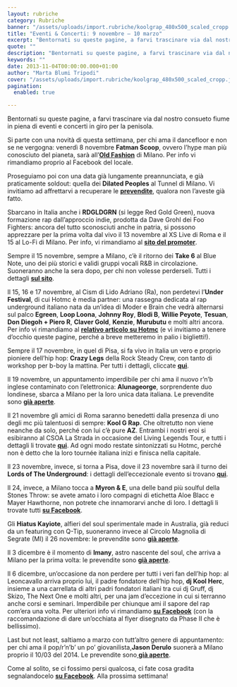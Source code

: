 ```yaml
---
layout: rubriche
category: Rubriche
banner: "/assets/uploads/import.rubriche/koolgrap_480x500_scaled_cropp.jpg"
title: "Eventi & Concerti: 9 novembre – 10 marzo"
excerpt: "Bentornati su queste pagine, a farvi trascinare via dal nostro consueto fiume in piena di eventi e concerti in giro per la penisola. Si parte con una novità di questa settimana, per chi ama il dancefloor e non se ne vergogna: venerdì 8 novembre Fatman Scoop, ovvero l’hype man più conosciuto del pianeta, sarà all’Old [&hellip"
quote: ""
description: "Bentornati su queste pagine, a farvi trascinare via dal nostro consueto fiume in piena di eventi e concerti in giro per la penisola. Si parte con una novità di questa settimana, per chi ama il dancefloor e non se ne vergogna: venerdì 8 novembre Fatman Scoop, ovvero l’hype man più conosciuto del pianeta, sarà all’Old [&hellip"
keywords: ""
date: 2013-11-04T00:00:00.000+01:00
author: "Marta Blumi Tripodi"
cover: "/assets/uploads/import.rubriche/koolgrap_480x500_scaled_cropp.jpg"
pagination:
  enabled: true

---
```


[](https://hotmc.com/eventi-concerti-9-novembre-10-marzo/koolgrap%5F480x500%5Fscaled%5Fcropp/)

Bentornati su queste pagine, a farvi trascinare via dal nostro consueto fiume in piena di eventi e concerti in giro per la penisola.

Si parte con una novità di questa settimana, per chi ama il dancefloor e non se ne vergogna: venerdì 8 novembre **Fatman Scoop**, ovvero l’hype man più conosciuto del pianeta, sarà all’[**Old Fashion**](https://www.facebook.com/discotecaoldfashion?fref=ts "https://www.facebook.com/discotecaoldfashion?fref=ts") di Milano. Per info vi rimandiamo proprio al Facebook del locale.

Proseguiamo poi con una data già lungamente preannunciata, e già praticamente soldout: quella dei **Dilated Peoples** al Tunnel di Milano. Vi invitiamo ad affrettarvi a recuperare le [**prevendite**](https://www.livenation.it/artist/dilated-peoples-tickets "http://www.livenation.it/artist/dilated-peoples-tickets"), qualora non l’aveste già fatto.

Sbarcano in Italia anche i **RDGLDGRN** (si legge Red Gold Green), nuova formazione rap dall’approccio indie, prodotta da Dave Grohl dei Foo Fighters: ancora del tutto sconosciuti anche in patria, si possono apprezzare per la prima volta dal vivo il 13 novembre al XS Live di Roma e il 15 al Lo-Fi di Milano. Per info, vi rimandiamo al [**sito del promoter**](http://www.eflive.it/home.html "http://www.eflive.it/home.html").

Sempre il 15 novembre, sempre a Milano, c’è il ritorno dei **Take 6** al Blue Note, uno dei più storici e validi gruppi vocali R&B in circolazione. Suoneranno anche la sera dopo, per chi non volesse perderseli. Tutti i dettagli [**sul sito**](http://www.bluenotemilano.com/evento/take-6-5/ "http://www.bluenotemilano.com/evento/take-6-5/").

Il 15, 16 e 17 novembre, al Cism di Lido Adriano (Ra), non perdetevi l’**Under Festival**, di cui Hotmc è media partner: una rassegna dedicata al rap underground italiano nata da un’idea di Moder e Brain che vedrà alternarsi sul palco **Egreen**, **Loop Loona**, **Johnny Roy**, **Blodi B**, **Willie Peyote**, **Tesuan**, **Don Diegoh + Piero R**, **Claver Gold**, **Kenzie**, **Murubutu** e molti altri ancora. Per info vi rimandiamo al [**relativo articolo su Hotmc**](https://hotmc.com/under-festival-tre-giorni-di-hip-hop-a-ravenna-in-collaborazione-con-hotmc/ "http://hotmc.com/under-festival-tre-giorni-di-hip-hop-a-ravenna-in-collaborazione-con-hotmc/") (e vi invitiamo a tenere d’occhio queste pagine, perché a breve metteremo in palio i biglietti!).

Sempre il 17 novembre, in quel di Pisa, si fa vivo in Italia un vero e proprio pioniere dell’hip hop: **Crazy Legs** della Rock Steady Crew, con tanto di workshop per b-boy la mattina. Per tutti i dettagli, cliccate [**qui**](http://www.bobobo.it/pisa/eventi/--move-on-up---crazy-legs-from-nyc---reverse-sound-caf---pisa-e58820 "http://www.bobobo.it/pisa/eventi/--move-on-up---crazy-legs-from-nyc---reverse-sound-caf---pisa-e58820").

Il 19 novembre, un appuntamento imperdibile per chi ama il nuovo r’n’b inglese contaminato con l’elettronica: **Alunageorge**, sorprendente duo londinese, sbarca a Milano per la loro unica data italiana. Le prevendite sono [**già aperte**](http://www.barleyarts.com/Concerti/1/3/8585/alunageorge-milano "http://www.barleyarts.com/Concerti/1/3/8585/alunageorge-milano").

Il 21 novembre gli amici di Roma saranno benedetti dalla presenza di uno degli mc più talentuosi di sempre: **Kool G Rap**. Che oltretutto non viene neanche da solo, perché con lui c’è pure **AZ**. Entrambi i nostri eroi si esibiranno al CSOA La Strada in occasione del Living Legends Tour, e tutti i dettagli li trovate [**qui**](https://www.facebook.com/events/196514243865253/?ref=22 "https://www.facebook.com/events/196514243865253/?ref=22"). Ad ogni modo restate sintonizzati su Hotmc, perché non è detto che la loro tournée italiana inizi e finisca nella capitale.

Il 23 novembre, invece, si torna a Pisa, dove il 23 novembre sarà il turno dei **Lords of The Underground**: i dettagli dell’eccezionale evento si trovano [**qui**](https://www.facebook.com/events/599384660120289 "https://www.facebook.com/events/599384660120289").

Il 24, invece, a Milano tocca a **Myron & E**, una delle band più soulful della Stones Throw: se avete amato i loro compagni di etichetta Aloe Blacc e Mayer Hawthorne, non potrete che innamorarvi anche di loro. I dettagli li trovate tutti [**su Facebook**](https://www.facebook.com/events/1391269607772440 "https://www.facebook.com/events/1391269607772440").

Gli **Hiatus Kayiote**, alfieri del soul sperimentale made in Australia, già reduci da un featuring con Q-Tip, suoneranno invece al Circolo Magnolia di Segrate (MI) il 26 novembre: le prevendite sono [**già aperte**](http://www.ticketone.it/hiatus-kaiyote-biglietti.html?affiliate=ITT&doc=artistPages/tickets&fun=artist&action=tickets&kuid=483339 "http://www.ticketone.it/hiatus-kaiyote-biglietti.html?affiliate=ITT&doc=artistPages/tickets&fun=artist&action=tickets&kuid=483339").

Il 3 dicembre è il momento di **Imany**, astro nascente del soul, che arriva a Milano per la prima volta: le prevendite sono [**già aperte**](http://www.ticketone.it/biglietti-imany-milano.html?affiliate=ITT&doc=artistPages%2Ftickets&fun=artist&action=tickets&key=1051044%243313092 "http://www.ticketone.it/biglietti-imany-milano.html?affiliate=ITT&doc=artistPages%2Ftickets&fun=artist&action=tickets&key=1051044%243313092").

Il 6 dicembre, un’occasione da non perdere per tutti i veri fan dell’hip hop: al Leoncavallo arriva proprio lui, il padre fondatore dell’hip hop, **dj Kool Herc**, insieme a una carrellata di altri padri fondatori italiani tra cui dj Gruff, dj Skizo, The Next One e molti altri, per una jam d’eccezione in cui si terranno anche corsi e seminari. Imperdibile per chiunque ami il sapore del rap com’era una volta. Per ulteriori info vi rimandiamo [**su Facebook**](https://www.facebook.com/events/214541562057587/?fref=ts "https://www.facebook.com/events/214541562057587/?fref=ts") (con la raccomandazione di dare un’occhiata al flyer disegnato da Phase II che è bellissimo).

Last but not least, saltiamo a marzo con tutt’altro genere di appuntamento: per chi ama il pop/r’n’b’ un po’ giovanilista,**Jason Derulo** suonerà a Milano proprio il 10/03 del 2014\. Le prevendite sono[ **già aperte**](http://www.ticketone.it/biglietti-jason-derulo-milano.html?affiliate=ITT&doc=artistPages%2Ftickets&fun=artist&action=tickets&key=807597%243356276 "http://www.ticketone.it/biglietti-jason-derulo-milano.html?affiliate=ITT&doc=artistPages%2Ftickets&fun=artist&action=tickets&key=807597%243356276").

Come al solito, se ci fossimo persi qualcosa, ci fate cosa gradita segnalandocelo [**su Facebook**](https://www.facebook.com/hotmcmag "https://www.facebook.com/hotmcmag"). Alla prossima settimana!